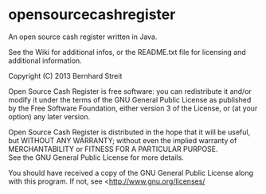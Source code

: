 opensourcecashregister
======================

An open source cash register written in Java.

See the Wiki for additional infos, or the README.txt file for licensing and additional information.

Copyright (C) 2013 Bernhard Streit


Open Source Cash Register is free software: you can redistribute it 
and/or modify it under the terms of the GNU General Public License 
as published by the Free Software Foundation, either version 3 of 
the License, or (at your option) any later version.

Open Source Cash Register is distributed in the hope that it will 
be useful, but WITHOUT ANY WARRANTY; without even the implied 
warranty of MERCHANTABILITY or FITNESS FOR A PARTICULAR PURPOSE.  
See the GNU General Public License for more details.

You should have received a copy of the GNU General Public License
along with this program. If not, see <http://www.gnu.org/licenses/
